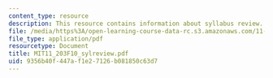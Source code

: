 ```yaml
---
content_type: resource
description: This resource contains information about syllabus review.
file: /media/https%3A/open-learning-course-data-rc.s3.amazonaws.com/11-203-microeconomics-fall-2010/9356b40f447af1e27126b081850c63d7_MIT11_203F10_sylreview.pdf
file_type: application/pdf
resourcetype: Document
title: MIT11_203F10_sylreview.pdf
uid: 9356b40f-447a-f1e2-7126-b081850c63d7
---
```

